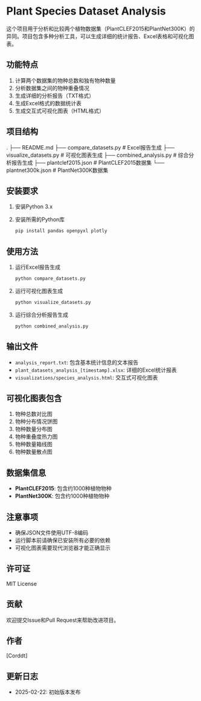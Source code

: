 # Plant Species Dataset Analysis

这个项目用于分析和比较两个植物数据集（PlantCLEF2015和PlantNet300K）的异同。项目包含多种分析工具，可以生成详细的统计报告、Excel表格和可视化图表。

## 功能特点 

1. 计算两个数据集的物种总数和独有物种数量
2. 分析数据集之间的物种重叠情况
3. 生成详细的分析报告（TXT格式）
4. 生成Excel格式的数据统计表
5. 生成交互式可视化图表（HTML格式）

## 项目结构

.
├── README.md
├── compare_datasets.py # Excel报告生成
├── visualize_datasets.py # 可视化图表生成
├── combined_analysis.py # 综合分析报告生成
├── plantclef2015.json # PlantCLEF2015数据集
└── plantnet300k.json # PlantNet300K数据集

## 安装要求

1. 安装Python 3.x

2. 安装所需的Python库

    ```bash
    pip install pandas openpyxl plotly
    ```


## 使用方法

1. 运行Excel报告生成

    ```bash
    python compare_datasets.py
    ```

2. 运行可视化图表生成

    ```bash
    python visualize_datasets.py
    ```

3. 运行综合分析报告生成

    ```bash
    python combined_analysis.py
    ``` 

## 输出文件

- `analysis_report.txt`: 包含基本统计信息的文本报告
- `plant_datasets_analysis_[timestamp].xlsx`: 详细的Excel统计报表
- `visualizations/species_analysis.html`: 交互式可视化图表

## 可视化图表包含

1. 物种总数对比图
2. 物种分布情况饼图
3. 物种数量分布图
4. 物种重叠度热力图
5. 物种数量箱线图
6. 物种数量散点图

## 数据集信息

- **PlantCLEF2015**: 包含约1000种植物物种
- **PlantNet300K**: 包含约1000种植物物种

## 注意事项

- 确保JSON文件使用UTF-8编码
- 运行脚本前请确保已安装所有必要的依赖
- 可视化图表需要现代浏览器才能正确显示

## 许可证

MIT License

## 贡献

欢迎提交Issue和Pull Request来帮助改进项目。

## 作者

[Corddt]

## 更新日志

- 2025-02-22: 初始版本发布


    

